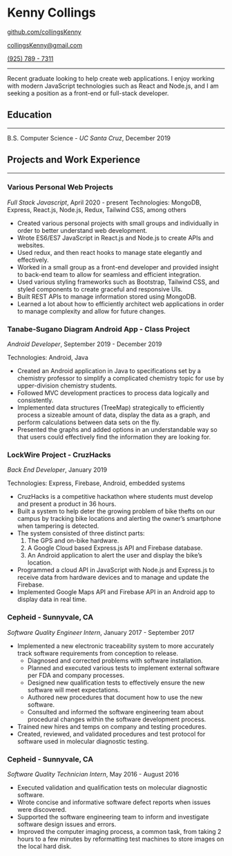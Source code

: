 # Kenny Collings

[github.com/collingsKenny](https://github.com/collingskenny)

[collingsKenny@gmail.com](mailto:collingsKenny@gmail.com)

[(925) 789 - 7311](tel:+1-925-789-7311)

---

Recent graduate looking to help create web applications. I enjoy working with modern JavaScript technologies such as React and Node.js, and I am seeking a position as a front-end or full-stack developer.

## Education

---

B.S. Computer Science - _UC Santa Cruz_, December 2019

## Projects and Work Experience

---

### Various Personal Web Projects

_Full Stack Javascript_, April 2020 - present
Technologies: MongoDB, Express, React.js, Node.js, Redux, Tailwind CSS, among others

- Created various personal projects with small groups and individually in order to better understand web development.
- Wrote ES6/ES7 JavaScript in React.js and Node.js to create APIs and websites.
- Used redux, and then react hooks to manage state elegantly and effectively.
- Worked in a small group as a front-end developer and provided insight to back-end team to allow for seamless and efficient integration.
- Used various styling frameworks such as Bootstrap, Tailwind CSS, and styled components to create graceful and responsive UIs.
- Built REST APIs to manage information stored using MongoDB.
- Learned a lot about how to efficiently architect web applications in order to manage complexity and allow for future changes.

### Tanabe-Sugano Diagram Android App - Class Project

_Android Developer_, September 2019 - December 2019

Technologies: Android, Java

- Created an Android application in Java to specifications set by a chemistry professor to simplify a complicated chemistry topic for use by upper-division chemistry students.
- Followed MVC development practices to process data logically and consistently.
- Implemented data structures (TreeMap) strategically to efficiently process a sizeable amount of data, display the data as a graph, and perform calculations between data sets on the fly.
- Presented the graphs and added options in an understandable way so that users could effectively find the information they are looking for.

### LockWire Project - CruzHacks

_Back End Developer_, January 2019

Technologies: Express, Firebase, Android, embedded systems

- CruzHacks is a competitive hackathon where students must develop and present a product in 36 hours.
- Built a system to help deter the growing problem of bike thefts on our campus by tracking bike locations and alerting the owner’s smartphone when tampering is detected.
- The system consisted of three distinct parts:
  1. The GPS and on-bike hardware.
  2. A Google Cloud based Express.js API and Firebase database.
  3. An Android application to alert the user and display the bike’s location.
- Programmed a cloud API in JavaScript with Node.js and Express.js to receive data from hardware devices and to manage and update the Firebase.
- Implemented Google Maps API and Firebase API in an Android app to display data in real time.

### Cepheid - Sunnyvale, CA

_Software Quality Engineer Intern_, January 2017 - September 2017

- Implemented a new electronic traceability system to more accurately track software requirements from conception to release.
  - Diagnosed and corrected problems with software installation.
  - Planned and executed various tests to implement external software per FDA and company processes.
  - Designed new qualification tests to effectively ensure the new software will meet expectations.
  - Authored new procedures that document how to use the new software.
  - Consulted and informed the software engineering team about procedural changes within the software development process.
- Trained new hires and temps on company and testing procedures.
- Created, reviewed, and validated procedures and test protocol for software used in molecular diagnostic testing.

### Cepheid - Sunnyvale, CA

_Software Quality Technician Intern_, May 2016 - August 2016

- Executed validation and qualification tests on molecular diagnostic software.
- Wrote concise and informative software defect reports when issues were discovered.
- Supported the software engineering team to inform and investigate software design issues and errors.
- Improved the computer imaging process, a common task, from taking 2 hours to a few minutes by reformatting test machines to store images on the local hard disk.
